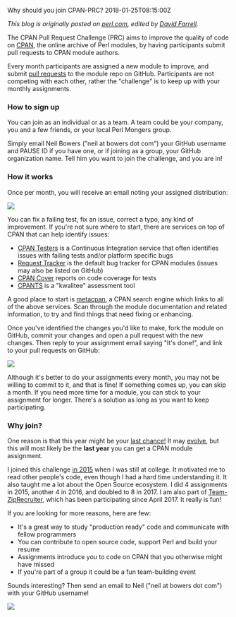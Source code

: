 Why should you join CPAN-PRC?
2018-01-25T08:15:00Z

_This blog is originally posted on [perl.com](https://www.perl.com/article/why-should-you-join-cpan-prc/), edited by [David Farrell](https://www.perl.com/authors/david-farrell/)._

The CPAN Pull Request Challenge (PRC) aims to improve the quality of code on [CPAN](https://www.cpan.org/), the online archive of Perl modules, by having participants submit pull requests to CPAN module authors.

Every month participants are assigned a new module to improve, and submit [pull requests](https://help.github.com/articles/about-pull-requests/) to the module repo on GitHub. Participants are not competing with each other, rather the "challenge" is to keep up with your monthly assignments.

### How to sign up

You can join as an individual or as a team. A team could be your company, you and a few friends, or your local Perl Mongers group.

Simply email Neil Bowers ("neil at bowers dot com") your GitHub username and PAUSE ID if you have one, or if joining as a group, your GitHub organization name. Tell him you want to join the challenge, and you are in!

### How it works

Once per month, you will receive an email noting your assigned distribution:

![](/images/pr-assignment.png)

You can fix a failing test, fix an issue, correct a typo, any kind of improvement. If you're not sure where to start, there are services on top of CPAN that can help identify issues:

* [CPAN Testers](http://cpantesters.org/) is a Continuous Integration service that often identifies issues with failing tests and/or platform specific bugs
* [Request Tracker](https://rt.cpan.org/) is the default bug tracker for CPAN modules (issues may also be listed on GitHub)
* [CPAN Cover](http://cpancover.com) reports on code coverage for tests
* [CPANTS](https://cpants.cpanauthors.org/) is a "kwalitee" assessment tool

A good place to start is [metacpan](https://metacpan.org), a CPAN search engine which links to all of the above services. Scan through the module documentation and related information, to try and find things that need fixing or enhancing.

Once you've identified the changes you'd like to make, fork the module on GitHub, commit your changes and open a pull request with the new changes. Then reply to your assignment email saying "It's done!", and link to your pull requests on GitHub:

![](/images/why-should-you-join-cpan-prc/pr-done.png)

Although it's better to do your assignments every month, you may not be willing to commit to it, and that is fine! If something comes up, you can skip a month. If you need more time for a module, you can stick to your assignment for longer. There's a solution as long as you want to keep participating.

### Why join?

One reason is that this year might be your [last chance!](http://neilb.org/2018/01/01/cpan-prc-2018.html) It may [evolve](http://neilb.org/2018/01/06/what-after-prc.html), but this will most likely be the **last year** you can get a CPAN module assignment.

I joined this challenge [in 2015](https://kyzn.org/2015-01-17-cpan-pr-challenge-012015.html) when I was still at college. It motivated me to read other people's code, even though I had a hard time understanding it. It also taught me a lot about the Open Source ecosystem. I did 4 assignments in 2015, another 4 in 2016, and doubled to 8 in 2017. I am also part of [Team-ZipRecruiter](https://github.com/ziprecruiter), which has been participating since April 2017. It really is fun!

If you are looking for more reasons, here are few:

- It's a great way to study "production ready" code and communicate with fellow programmers
- You can contribute to open source code, support Perl and build your resume
- Assignments introduce you to code on CPAN that you otherwise might have missed
- If you're part of a group it could be a fun team-building event

Sounds interesting? Then send an email to Neil ("neil at bowers dot com") with your GitHub username!

![](/images/pr-merged.png)